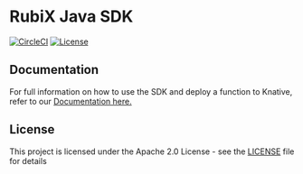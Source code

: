 # RubiX Java SDK
[![CircleCI](https://circleci.com/gh/rubixFunctions/rubix-java-sdk.svg?style=svg)](https://circleci.com/gh/rubixFunctions/rubix-java-sdk)
[![License](https://img.shields.io/badge/-Apache%202.0-blue.svg)](https://opensource.org/s/Apache-2.0)

## Documentation
For full information on how to use the SDK and deploy a function to Knative, refer to our [Documentation here.](https://github.com/rubixFunctions/rubix-docs/blob/master/README.md)

## License
This project is licensed under the Apache 2.0 License - see the [LICENSE](LICENSE) file for details